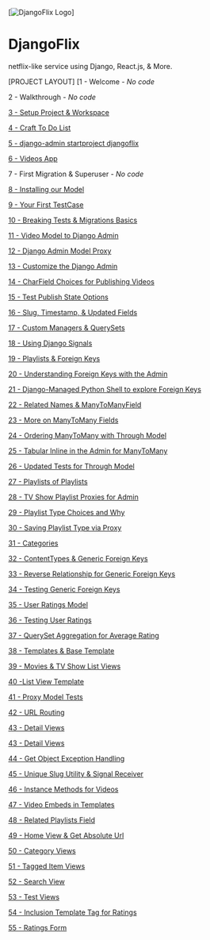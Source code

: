 [![DjangoFlix Logo](https://static.codingforentrepreneurs.com/media/projects/djangoflix/images/share/DjangoFlix_Share.jpg)]

# DjangoFlix
netflix-like service using Django, React.js, &amp; More.

[PROJECT LAYOUT]
[1 - Welcome - *No code*

2 - Walkthrough - *No code*

[3 - Setup Project & Workspace](../../tree/ffe83c8c0b46004dcd06e73d156a7f9c6d502375/)

[4 - Craft To Do List](../../tree/3b1050dcca788553104987b6577d95c82c419432/)

[5 - django-admin startproject djangoflix](../../tree/41632758252e5f696fc968845ecd883f0a00f10f/)

[6 - Videos App](../../tree/bb59baa8a0e9d64812ca6d53db3ad6be1be8152f/)

7 - First Migration & Superuser - *No code*

[8 - Installing our Model](../../tree/c115c9ca56da01bb91f5b6e98d9632b5a4847456/)

[9 - Your First TestCase](../../tree/6beee7e5e38001690c16c7abc74559558435287e/)

[10 - Breaking Tests & Migrations Basics](../../tree/9e82da997669e9939a860ba17dc9ee491dc9d7b9/)

[11 - Video Model to Django Admin](../../tree/0d163b23d0042a3166378a03aa78337958d5b68d/)

[12 - Django Admin Model Proxy](../../tree/e1fb3e2e50e9728caaec1c853cb7d27c86176ea8/)

[13 - Customize the Django Admin](../../tree/b9886f9387029a56e1518d135a89b811c485713b/)

[14 - CharField Choices for Publishing Videos](../../tree/5942ba3a386ddc879a3d9980213668db057ff871/)

[15 - Test Publish State Options](../../tree/b29eb022d5514d3f45374eb890c474d4129ae733/)

[16 - Slug, Timestamp, & Updated Fields](../../tree/4d7fb54f962a94f01443af92653d7b359bddddcb/)

[17 - Custom Managers & QuerySets](../../tree/d1f739b7aa1816af3a8aecb662c66657ac0300df/)

[18 - Using Django Signals](../../tree/1fc8916024ef134c44ad444f5acc473ccfc5c142/)

[19 - Playlists & Foreign Keys](../../tree/abdb39b823d10a681af4d808409af5572c717d49/)

[20 - Understanding Foreign Keys with the Admin](../../tree/8e288ab79b14beaaa74692344c587dc48e5eb07e/)

[21 - Django-Managed Python Shell to explore Foreign Keys](../../tree/593f8e3e16c2db45932b3ef79010719a2f18b22a/)

[22 - Related Names & ManyToManyField](../../tree/52063e1efc9418af52fac47c89c8f9c5598c3ef5/)

[23 - More on ManyToMany Fields](../../tree/eb1b591a7bab118255fd2046061fd7d59abc3714/)

[24 - Ordering ManyToMany with Through Model](../../tree/6390c7b02d9d38da59d47f191ec7898c8086338a/)

[25 - Tabular Inline in the Admin for ManyToMany](../../tree/7c9c42c7fca97b367854c3c01cf2637e8b27c200/)

[26 - Updated Tests for Through Model](../../tree/609bea1c07a4da36f6ec732c368b439ad0d10235/)

[27 - Playlists of Playlists](../../tree/b352f03a81dcc0661a8e633167da54096f4024d2/)

[28 - TV Show Playlist Proxies for Admin](../../tree/f14e196931873894e74c7c023f49d31e2d6b0cde/)

[29 - Playlist Type Choices and Why](../../tree/3a17b3a95955bfc251ef8554145e4a89f3bbf28d/)

[30 - Saving Playlist Type via Proxy](../../tree/27f325b4d9f5f63c8c5a61bdd6339eaa2cf69567/)

[31 - Categories](../../tree/78cbe8bc117993a52444714e76298e5549de668d/)

[32 - ContentTypes & Generic Foreign Keys](../../tree/946ac5618acf6d04bd47b3814852c4c12f16b65b/)

[33 - Reverse Relationship for Generic Foreign Keys](../../tree/046d59009506d6a3eedb725bc82357fa80149e76/)

[34 - Testing Generic Foreign Keys](../../tree/b1d53892a256793532d61975c2953f9450c82055/)

[35 - User Ratings Model](../../tree/ae3589181ee5895292f37a9ba339c5131496d770/)

[36 - Testing User Ratings](../../tree/0f2032a9767120978d3e466806b4f15f566fe51d/)

[37 - QuerySet Aggregation for Average Rating](../../tree/f4c544826a072c04b9a93e9929e327cfd130a360/)

[38 - Templates & Base Template](../../tree/6856915f19bfa099475f2543e48e341a3502b99b/)

[39 - Movies & TV Show List Views](../../tree/503f315fe2de5495b73a7c587bcc04017a396d10/)

[40 -List View Template](../../tree/adef547e044318eb3a363aad2ea061bbc5148d8f/)

[41 - Proxy Model Tests](../../tree/72de41fe2cc08d9e3c4abe27e8a675727a2fd17c/)

[42 - URL Routing](../../tree/5d6001c992bc3d83cbcd9ceb3db7071d62f26582/)

[43 - Detail Views](../../tree/5e3ab2a98e75871b29bb781c78041400b2311c2e/)

[43 - Detail Views](../../tree/3984513914776facbc3f15c94c49dc04cd15e9fb/)

[44 - Get Object Exception Handling](../../tree/967aebc1dddeea389892c9b3d57033491ff52d66/)

[45 - Unique Slug Utility & Signal Receiver](../../tree/77a85cab8c2ec0e2d8f4522f0057200ada11b3a1/)

[46 - Instance Methods for Videos](../../tree/bc8722e78a614c0b015b540901fc04c76290e00b/)

[47 - Video Embeds in Templates](../../tree/17d549f67f840b20b7033343d73864d807f3e192/)

[48 - Related Playlists Field](../../tree/337fafe0c4215d277d756ccb26dc8a1eb531910f/)

[49 - Home View & Get Absolute Url](../../tree/90321925029cf06ae5cf7c36584848389edcede2/)

[50 - Category Views](../../tree/eb2e32371ce7e16dbcd3315abae8a7b6c18e03e9/)

[51 - Tagged Item Views](../../tree/f945fa5b689bc9e12e182f5e7905c66027fec7be/)

[52 - Search View](../../tree/04dd4eefb91709461cffdc00f23f92767b690c98/)

[53 - Test Views](../../tree/6fd1414db6b7aee41b8d3243101e8c18d857a116/)

[54 - Inclusion Template Tag for Ratings](../../tree/601f358845b8be343b0f3e055d435fcaad3eb654/)

[55 - Ratings Form](../../tree/0f34ed0a437315918d52f2ed1344c3bdf532f65e/)

